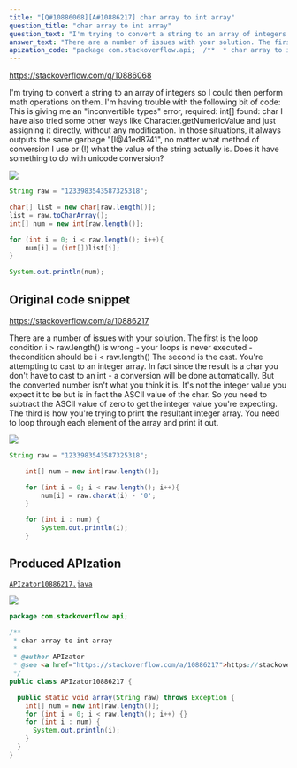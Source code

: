 ```yaml
---
title: "[Q#10886068][A#10886217] char array to int array"
question_title: "char array to int array"
question_text: "I'm trying to convert a string to an array of integers so I could then perform math operations on them. I'm having trouble with the following bit of code: This is giving me an \"inconvertible types\" error, required: int[] found: char I have also tried some other ways like Character.getNumericValue and just assigning it directly, without any modification. In those situations, it always outputs the same garbage \"[I@41ed8741\", no matter what method of conversion I use or (!) what the value of the string actually is. Does it have something to do with unicode conversion?"
answer_text: "There are a number of issues with your solution. The first is the loop condition i > raw.length() is wrong - your loops is never executed - thecondition should be i < raw.length() The second is the cast. You're attempting to cast to an integer array. In fact since the result is a char you don't have to cast to an int - a conversion will be done automatically. But the converted number isn't what you think it is. It's not the integer value you expect it to be but is in fact the ASCII value of the char. So you need to subtract the ASCII value of zero to get the integer value you're expecting. The third is how you're trying to print the resultant integer array. You need to loop through each element of the array and print it out."
apization_code: "package com.stackoverflow.api;  /**  * char array to int array  *  * @author APIzator  * @see <a href=\"https://stackoverflow.com/a/10886217\">https://stackoverflow.com/a/10886217</a>  */ public class APIzator10886217 {    public static void array(String raw) throws Exception {     int[] num = new int[raw.length()];     for (int i = 0; i < raw.length(); i++) {}     for (int i : num) {       System.out.println(i);     }   } }"
---
```


https://stackoverflow.com/q/10886068

I&#x27;m trying to convert a string to an array of integers so I could then perform math operations on them. I&#x27;m having trouble with the following bit of code:
This is giving me an &quot;inconvertible types&quot; error, required: int[] found: char
I have also tried some other ways like Character.getNumericValue and just assigning it directly, without any modification. In those situations, it always outputs the same garbage &quot;[I@41ed8741&quot;, no matter what method of conversion I use or (!) what the value of the string actually is. Does it have something to do with unicode conversion?


<div class="code-logo"><img src="/stackoverflow.png" /></div>

```java
String raw = "1233983543587325318";

char[] list = new char[raw.length()];
list = raw.toCharArray();
int[] num = new int[raw.length()];

for (int i = 0; i < raw.length(); i++){
    num[i] = (int[])list[i];
}

System.out.println(num);
```


## Original code snippet

https://stackoverflow.com/a/10886217

There are a number of issues with your solution. The first is the loop condition i &gt; raw.length() is wrong - your loops is never executed - thecondition should be i &lt; raw.length()
The second is the cast. You&#x27;re attempting to cast to an integer array. In fact since the result is a char you don&#x27;t have to cast to an int - a conversion will be done automatically. But the converted number isn&#x27;t what you think it is. It&#x27;s not the integer value you expect it to be but is in fact the ASCII value of the char. So you need to subtract the ASCII value of zero to get the integer value you&#x27;re expecting.
The third is how you&#x27;re trying to print the resultant integer array. You need to loop through each element of the array and print it out.

<div class="code-logo"><img src="/stackoverflow.png" /></div>

```java
String raw = "1233983543587325318";

    int[] num = new int[raw.length()];

    for (int i = 0; i < raw.length(); i++){
        num[i] = raw.charAt(i) - '0';
    }

    for (int i : num) {
        System.out.println(i);
    }
```

## Produced APIzation

[`APIzator10886217.java`](https://github.com/pasqualesalza/apization/raw/main/data/search/APIzator10886217.java)

<div class="code-logo"><img src="/apizator.png" /></div>

```java
package com.stackoverflow.api;

/**
 * char array to int array
 *
 * @author APIzator
 * @see <a href="https://stackoverflow.com/a/10886217">https://stackoverflow.com/a/10886217</a>
 */
public class APIzator10886217 {

  public static void array(String raw) throws Exception {
    int[] num = new int[raw.length()];
    for (int i = 0; i < raw.length(); i++) {}
    for (int i : num) {
      System.out.println(i);
    }
  }
}

```